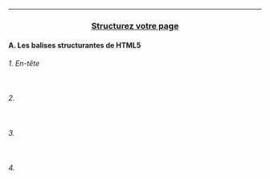 ---------------------------------------------------------------------------------------------------------------------------------------------------------------
### <p align='center'> [Structurez votre page](https://openclassrooms.com/fr/courses/1603881-apprenez-a-creer-votre-site-web-avec-html5-et-css3/1605881-structurez-votre-page)</p>
#### A. Les balises structurantes de HTML5
###### 1. En-tête
```

```

###### 2.  
```
```

###### 3.  
```
```

###### 4.  
```
```
